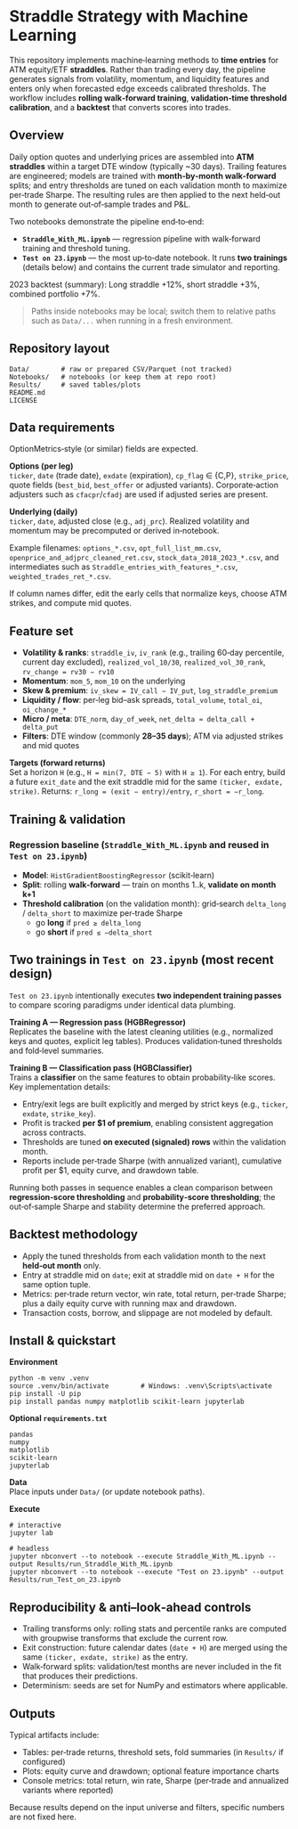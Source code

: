 # Straddle Strategy with Machine Learning

This repository implements machine‑learning methods to **time entries** for ATM equity/ETF **straddles**. Rather than trading every day, the pipeline generates signals from volatility, momentum, and liquidity features and enters only when forecasted edge exceeds calibrated thresholds. The workflow includes **rolling walk‑forward training**, **validation‑time threshold calibration**, and a **backtest** that converts scores into trades.

## Overview
Daily option quotes and underlying prices are assembled into **ATM straddles** within a target DTE window (typically ~30 days). Trailing features are engineered; models are trained with **month‑by‑month walk‑forward** splits; and entry thresholds are tuned on each validation month to maximize per‑trade Sharpe. The resulting rules are then applied to the next held‑out month to generate out‑of‑sample trades and P&L.

Two notebooks demonstrate the pipeline end‑to‑end:
- **`Straddle_With_ML.ipynb`** — regression pipeline with walk‑forward training and threshold tuning.  
- **`Test on 23.ipynb`** — the most up‑to‑date notebook. It runs **two trainings** (details below) and contains the current trade simulator and reporting.

2023 backtest (summary): Long straddle +12%, short straddle +3%, combined portfolio +7%.

> Paths inside notebooks may be local; switch them to relative paths such as `Data/...` when running in a fresh environment.

## Repository layout
```
Data/        # raw or prepared CSV/Parquet (not tracked)
Notebooks/   # notebooks (or keep them at repo root)
Results/     # saved tables/plots
README.md
LICENSE
```

## Data requirements
OptionMetrics‑style (or similar) fields are expected.

**Options (per leg)**  
`ticker`, `date` (trade date), `exdate` (expiration), `cp_flag` ∈ {C,P}, `strike_price`, quote fields (`best_bid`, `best_offer` or adjusted variants). Corporate‑action adjusters such as `cfacpr`/`cfadj` are used if adjusted series are present.

**Underlying (daily)**  
`ticker`, `date`, adjusted close (e.g., `adj_prc`). Realized volatility and momentum may be precomputed or derived in‑notebook.

Example filenames: `options_*.csv`, `opt_full_list_mm.csv`, `openprice_and_adjprc_cleaned_ret.csv`, `stock_data_2018_2023_*.csv`, and intermediates such as `Straddle_entries_with_features_*.csv`, `weighted_trades_ret_*.csv`.

If column names differ, edit the early cells that normalize keys, choose ATM strikes, and compute mid quotes.

## Feature set
- **Volatility & ranks**: `straddle_iv`, `iv_rank` (e.g., trailing 60‑day percentile, current day excluded), `realized_vol_10/30`, `realized_vol_30_rank`, `rv_change = rv30 − rv10`  
- **Momentum**: `mom_5`, `mom_10` on the underlying  
- **Skew & premium**: `iv_skew = IV_call − IV_put`, `log_straddle_premium`  
- **Liquidity / flow**: per‑leg bid–ask spreads, `total_volume`, `total_oi`, `oi_change_*`  
- **Micro / meta**: `DTE_norm`, `day_of_week`, `net_delta ≈ delta_call + delta_put`  
- **Filters**: DTE window (commonly **28–35 days**); ATM via adjusted strikes and mid quotes

**Targets (forward returns)**  
Set a horizon `H` (e.g., `H = min(7, DTE − 5)` with `H ≥ 1`). For each entry, build a future `exit_date` and the exit straddle mid for the same `(ticker, exdate, strike)`. Returns: `r_long = (exit − entry)/entry`, `r_short = −r_long`.

## Training & validation

### Regression baseline (`Straddle_With_ML.ipynb` and reused in `Test on 23.ipynb`)
- **Model**: `HistGradientBoostingRegressor` (scikit‑learn)  
- **Split**: rolling **walk‑forward** — train on months 1..k, **validate on month k+1**  
- **Threshold calibration** (on the validation month): grid‑search `delta_long` / `delta_short` to maximize per‑trade Sharpe  
  - go **long** if `pred ≥ delta_long`  
  - go **short** if `pred ≤ −delta_short`

## Two trainings in `Test on 23.ipynb` (most recent design)
`Test on 23.ipynb` intentionally executes **two independent training passes** to compare scoring paradigms under identical data plumbing.

**Training A — Regression pass (HGBRegressor)**  
Replicates the baseline with the latest cleaning utilities (e.g., normalized keys and quotes, explicit leg tables). Produces validation‑tuned thresholds and fold‑level summaries.

**Training B — Classification pass (HGBClassifier)**  
Trains a **classifier** on the same features to obtain probability‑like scores. Key implementation details:
- Entry/exit legs are built explicitly and merged by strict keys (e.g., `ticker`, `exdate`, `strike_key`).  
- Profit is tracked **per $1 of premium**, enabling consistent aggregation across contracts.  
- Thresholds are tuned **on executed (signaled) rows** within the validation month.  
- Reports include per‑trade Sharpe (with annualized variant), cumulative profit per $1, equity curve, and drawdown table.

Running both passes in sequence enables a clean comparison between **regression‑score thresholding** and **probability‑score thresholding**; the out‑of‑sample Sharpe and stability determine the preferred approach.

## Backtest methodology
- Apply the tuned thresholds from each validation month to the next **held‑out month** only.  
- Entry at straddle mid on `date`; exit at straddle mid on `date + H` for the same option tuple.  
- Metrics: per‑trade return vector, win rate, total return, per‑trade Sharpe; plus a daily equity curve with running max and drawdown.  
- Transaction costs, borrow, and slippage are not modeled by default.

## Install & quickstart

**Environment**
```
python -m venv .venv
source .venv/bin/activate        # Windows: .venv\Scripts\activate
pip install -U pip
pip install pandas numpy matplotlib scikit-learn jupyterlab
```

**Optional `requirements.txt`**
```
pandas
numpy
matplotlib
scikit-learn
jupyterlab
```

**Data**  
Place inputs under `Data/` (or update notebook paths).

**Execute**
```
# interactive
jupyter lab

# headless
jupyter nbconvert --to notebook --execute Straddle_With_ML.ipynb --output Results/run_Straddle_With_ML.ipynb
jupyter nbconvert --to notebook --execute "Test on 23.ipynb" --output Results/run_Test_on_23.ipynb
```

## Reproducibility & anti–look‑ahead controls
- Trailing transforms only: rolling stats and percentile ranks are computed with groupwise transforms that exclude the current row.  
- Exit construction: future calendar dates (`date + H`) are merged using the same `(ticker, exdate, strike)` as the entry.  
- Walk‑forward splits: validation/test months are never included in the fit that produces their predictions.  
- Determinism: seeds are set for NumPy and estimators where applicable.

## Outputs
Typical artifacts include:
- Tables: per‑trade returns, threshold sets, fold summaries (in `Results/` if configured)  
- Plots: equity curve and drawdown; optional feature importance charts  
- Console metrics: total return, win rate, Sharpe (per‑trade and annualized variants where reported)

Because results depend on the input universe and filters, specific numbers are not fixed here.

